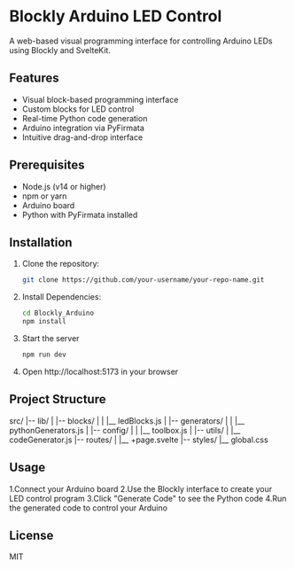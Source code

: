 # Blockly Arduino LED Control

A web-based visual programming interface for controlling Arduino LEDs using Blockly and SvelteKit.

## Features

- Visual block-based programming interface
- Custom blocks for LED control
- Real-time Python code generation
- Arduino integration via PyFirmata
- Intuitive drag-and-drop interface

## Prerequisites

- Node.js (v14 or higher)
- npm or yarn
- Arduino board
- Python with PyFirmata installed

## Installation

1. Clone the repository:
   ```bash
   git clone https://github.com/your-username/your-repo-name.git

2. Install Dependencies:
   ```bash
   cd Blockly_Arduino
   npm install  

3. Start the server
   ```bash
   npm run dev

4. Open http://localhost:5173 in your browser

## Project Structure

src/
|-- lib/
|   |-- blocks/
|   |   |__ ledBlocks.js
|   |-- generators/
|   |   |__ pythonGenerators.js
|   |-- config/
|   |   |__ toolbox.js
|   |-- utils/
|       |__ codeGenerator.js
|-- routes/
|   |__ +page.svelte
|-- styles/
    |__ global.css

## Usage

 1.Connect your Arduino board
 2.Use the Blockly interface to create your LED control program
 3.Click "Generate Code" to see the Python code
 4.Run the generated code to control your Arduino

## License
MIT

